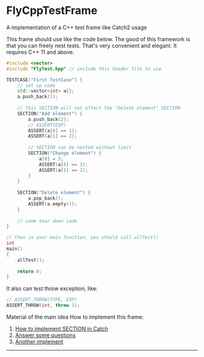# FlyCppTestFrame
A implementation of a C++ test frame like Catch2 usage

This frame should use like the code below. The good of this framework is that you can freely nest tests. That's very convenient and elegant. It requires C++ 11 and above.

```c++
#include <vector>
#include "FlyTest.hpp" // include this header file to use

TESTCASE("First TestCase") {
	// set up code
	std::vector<int> a{};
	a.push_back(1);
	
	// this SECTION will not affect the "Delete element" SECTION
	SECTION("Add element") {
		a.push_back(2);
		// ASSERT(EXP)
		ASSERT(a[0] == 1);
		ASSERT(a[1] == 2);
    
		// SECTION can be nested without limit
		SECTION("Change element") {
			a[0] = 3;
			ASSERT(a[0] == 3);
			ASSERT(a[1] == 2);
		}
	}
	
	SECTION("Delete element") {
		a.pop_back();
		ASSERT(a.empty());
	}
 	
	// some tear down code
}

// then in your main function, you should call allTest()
int
main()
{
	allTest();
	
	return 0;
}
```

It also can test throw exception, like:
```c++
// ASSERT_THROW(TYPE, EXP)
ASSERT_THROW(int, throw 1);
```



Material of the main idea How to implement this frame:

1. [How to implement SECTION in Catch](https://zhuanlan.zhihu.com/p/24535431)
2. [Answer some questions](https://zhuanlan.zhihu.com/p/24547564)
3. [Another implement](https://zhuanlan.zhihu.com/p/24552354)

---------

